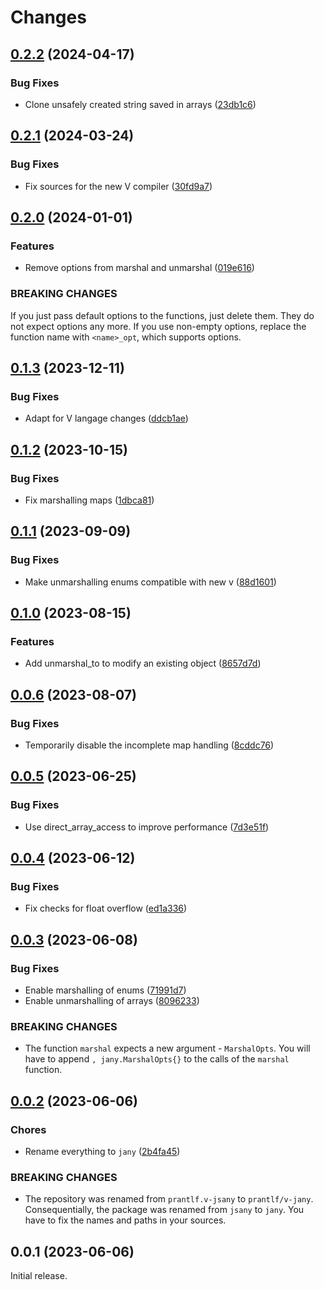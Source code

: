 # Changes 

## [0.2.2](https://github.com/prantlf/v-jany/compare/v0.2.1...v0.2.2) (2024-04-17)

### Bug Fixes

* Clone unsafely created string saved in arrays ([23db1c6](https://github.com/prantlf/v-jany/commit/23db1c64a90ff7ba4bdfaeba99ad572865952f6a))

## [0.2.1](https://github.com/prantlf/v-jany/compare/v0.2.0...v0.2.1) (2024-03-24)

### Bug Fixes

* Fix sources for the new V compiler ([30fd9a7](https://github.com/prantlf/v-jany/commit/30fd9a79a57cfbb7b6e373ac1e6534a9f8b767fa))

## [0.2.0](https://github.com/prantlf/v-jany/compare/v0.1.3...v0.2.0) (2024-01-01)

### Features

* Remove options from marshal and unmarshal ([019e616](https://github.com/prantlf/v-jany/commit/019e616c56b40984ac462e65213b73867c175815))

### BREAKING CHANGES

If you just pass default options to the functions,
just delete them. They do not expect options any more. If you use
non-empty options, replace the function name with `<name>_opt`,
which supports options.

## [0.1.3](https://github.com/prantlf/v-jany/compare/v0.1.2...v0.1.3) (2023-12-11)

### Bug Fixes

* Adapt for V langage changes ([ddcb1ae](https://github.com/prantlf/v-jany/commit/ddcb1ae6d8a7a4295063a2cbc8a29601d1a2a528))

## [0.1.2](https://github.com/prantlf/v-jany/compare/v0.1.1...v0.1.2) (2023-10-15)

### Bug Fixes

* Fix marshalling maps ([1dbca81](https://github.com/prantlf/v-jany/commit/1dbca81a1dc4ab5abe54de9f8721c2b703b4924d))

## [0.1.1](https://github.com/prantlf/v-jany/compare/v0.1.0...v0.1.1) (2023-09-09)

### Bug Fixes

* Make unmarshalling enums compatible with new v ([88d1601](https://github.com/prantlf/v-jany/commit/88d160152cfde315dbd8ea5dec627eeb24d13aaa))

## [0.1.0](https://github.com/prantlf/v-jany/compare/v0.0.6...v0.1.0) (2023-08-15)

### Features

* Add unmarshal_to to modify an existing object ([8657d7d](https://github.com/prantlf/v-jany/commit/8657d7d0417bc261c9bc08971555bad537747e8f))

## [0.0.6](https://github.com/prantlf/v-jany/compare/v0.0.5...v0.0.6) (2023-08-07)

### Bug Fixes

* Temporarily disable the incomplete map handling ([8cddc76](https://github.com/prantlf/v-jany/commit/8cddc7636754cf3f6a549b5d762a82349ad0fe0e))

## [0.0.5](https://github.com/prantlf/v-jany/compare/v0.0.4...v0.0.5) (2023-06-25)

### Bug Fixes

* Use direct_array_access to improve performance ([7d3e51f](https://github.com/prantlf/v-jany/commit/7d3e51fea3fecaa94aab787a943c3808244f5e78))

## [0.0.4](https://github.com/prantlf/v-jany/compare/v0.0.3...v0.0.4) (2023-06-12)

### Bug Fixes

* Fix checks for float overflow ([ed1a336](https://github.com/prantlf/v-jany/commit/ed1a33627785827aa4749dd9da768ba0d5ddf67c))

## [0.0.3](https://github.com/prantlf/v-jany/compare/v0.0.2...v0.0.3) (2023-06-08)

### Bug Fixes

* Enable marshalling of enums ([71991d7](https://github.com/prantlf/v-jany/commit/71991d7ae0f4c5c851f9277bacb7e7347289b751))
* Enable unmarshalling of arrays ([8096233](https://github.com/prantlf/v-jany/commit/8096233a254ea891b0e68b337248be8b3f51cea0))

### BREAKING CHANGES

* The function `marshal` expects a new argument - `MarshalOpts`. You will have to append `, jany.MarshalOpts{}` to the calls of the `marshal` function.

## [0.0.2](https://github.com/prantlf/v-jany/compare/v0.0.1...v0.0.2) (2023-06-06)

### Chores

* Rename everything to `jany` ([2b4fa45](https://github.com/prantlf/v-jany/commit/2b4fa45fbe0213326e08b8cda37f1e2cd889fa3c))

### BREAKING CHANGES

* The repository was renamed from `prantlf.v-jsany` to `prantlf/v-jany`. Consequentially, the package was renamed from `jsany` to `jany`. You have to fix the names and paths in your sources.

## 0.0.1 (2023-06-06)

Initial release.
